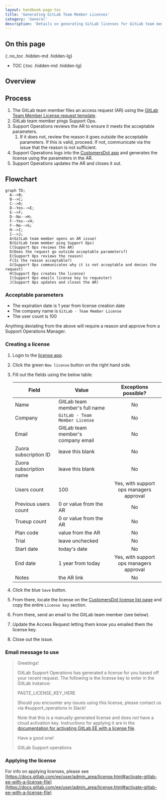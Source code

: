 ```yaml
---
layout: handbook-page-toc
title: 'Generating GitLab Team Member Licenses'
category: 'General'
description: 'Details on generating GitLab licenses for GitLab team members'
---
```


## On this page
{:.no_toc .hidden-md .hidden-lg}

- TOC
{:toc .hidden-md .hidden-lg}

## Overview



## Process

1. The GitLab team member files an access request (AR) using the
   [GitLab Team Member License request template](https://gitlab.com/gitlab-com/team-member-epics/access-requests/-/issues/new?issuable_template=GitLab_Team_Member_License_request).
1. GitLab team member pings Support Ops.
1. Support Operations reviews the AR to ensure it meets the acceptable
   parameters.
   1. If it does not, review the reason it goes outside the acceptable
      parameters. If this is valid, proceed. If not, communicate via the issue
      that the reason is not sufficient.
1. Support Operations logs into the
   [CustomersDot app](https://customers.gitlab.com/admin/license/new) and
   generates the license using the parameters in the AR.
1. Support Operations updates the AR and closes it out.

## Flowchart

```mermaid
graph TD;
  A-->B;
  B-->C;
  C-->D;
  D--Yes-->E;
  E-->F;
  D--No-->H;
  F--Yes-->H;
  F--No-->G;
  H-->I;
  I-->J;
  A(GitLab team member opens an AR issue)
  B(GitLab team member ping Support Ops)
  C(Support Ops reviews the AR)
  D(Does the request go outside acceptable parameters?)
  E(Support Ops reviews the reason)
  F(Is the reason acceptable?)
  G(Support Ops communicates why it is not acceptable and denies the request)
  H(Support Ops creates the license)
  I(Support Ops emails license key to requester)
  J(Support Ops updates and closes the AR)
```

### Acceptable parameters

* The expiration date is 1 year from license creation date
* The company name is `GitLab - Team Member License`
* The user count is 100

Anything deviating from the above will require a reason and approve from a
Support Operations Manager.

### Creating a license

1. Login to the [license app](https://customers.gitlab.com/admin/).
1. Click the green `New license` button on the right hand side.
1. Fill out the fields using the below table:

   | Field | Value | Exceptions possible? |
   |---|---|:-:|
   | Name | GitLab team member's full name | No |
   | Company | `GitLab - Team Member License` | No |
   | Email | GitLab team member's company email | No |
   | Zuora subscription ID | leave this blank | No |
   | Zuora subscription name | leave this blank | No |
   | Users count | 100 | Yes, with support ops managers approval |
   | Previous users count | 0 or value from the AR | No |
   | Trueup count | 0 or value from the AR | No |
   | Plan code | value from the AR | No |
   | Trial | leave unchecked | No |
   | Start date | today's date | No |
   | End date | 1 year from today | Yes, with support ops managers approval |
   | Notes | the AR link | No |

1. Click the blue `Save` button. 
1. From there, locate the license on the
   [CustomersDot license list page](https://customers.gitlab.com/admin/license)
   and copy the entire `License key` section.
1. From there, send an email to the GitLab team member (see below).
1. Update the Access Request letting them know you emailed them the license
   key.
1. Close out the issue.

### Email message to use

> Greetings!
> 
> GitLab Support Operations has generated a license for you based off your
> recent request. The following is the license key to enter in the GitLab
> instance:
> 
> PASTE_LICENSE_KEY_HERE
> 
> Should you encounter any issues using this license, please contact us via
> #support_operations in Slack!
> 
> Note that this is a manually generated license and does *not* have a cloud activation key. Instructions for applying it are in the [documentation for activating GitLab EE with a license file](https://docs.gitlab.com/ee/user/admin_area/license.html#activate-gitlab-ee-with-a-license-file).
>
> Have a good one!
> 
> GitLab Support operations

### Applying the license

For info on applying licenses, please see
[https://docs.gitlab.com/ee/user/admin_area/license.html#activate-gitlab-ee-with-a-license-file](https://docs.gitlab.com/ee/user/admin_area/license.html#activate-gitlab-ee-with-a-license-file)

